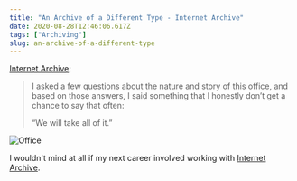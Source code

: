 ```yaml
---
title: "An Archive of a Different Type - Internet Archive"
date: 2020-08-28T12:46:06.617Z
tags: ["Archiving"]
slug: an-archive-of-a-different-type
---
```


[Internet Archive](http://blog.archive.org/2020/08/26/an-archive-of-a-different-type/):

> I asked a few questions about the nature and story of this office, and based on those answers, I said something that I honestly don’t get a chance to say that often:
> 
> “We will take all of it.”

![Office](http://blog.archive.org/wp-content/uploads/2020/08/20200727_1648451-1536x728.jpg)

I wouldn't mind at all if my next career involved working with [Internet Archive](http://archive.org).
